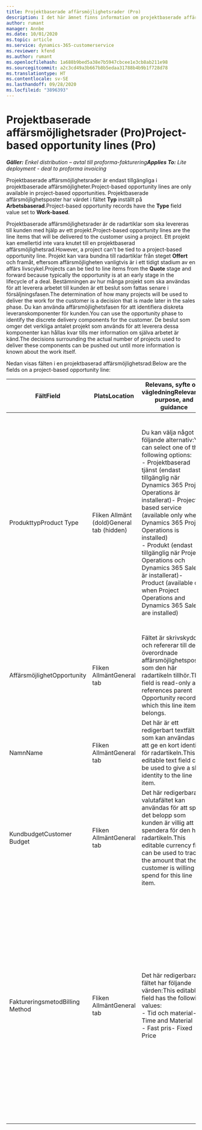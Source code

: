 ```yaml
---
title: Projektbaserade affärsmöjlighetsrader (Pro)
description: I det här ämnet finns information om projektbaserade affärsmöjlighetsrader. (Pro)
author: rumant
manager: Annbe
ms.date: 10/01/2020
ms.topic: article
ms.service: dynamics-365-customerservice
ms.reviewer: kfend
ms.author: rumant
ms.openlocfilehash: 1a688b9bed5a38e7b5947cbcee1e3cb8ab211e98
ms.sourcegitcommit: a2c3cd49a3b667b8b5edaa31788b4b9b1f728d78
ms.translationtype: HT
ms.contentlocale: sv-SE
ms.lasthandoff: 09/28/2020
ms.locfileid: "3896393"
---
```

# <a name="project-based-opportunity-lines-pro"></a><span data-ttu-id="6ec66-104">Projektbaserade affärsmöjlighetsrader (Pro)</span><span class="sxs-lookup"><span data-stu-id="6ec66-104">Project-based opportunity lines (Pro)</span></span>

<span data-ttu-id="6ec66-105">_**Gäller:** Enkel distribution – avtal till proforma-fakturering_</span><span class="sxs-lookup"><span data-stu-id="6ec66-105">_**Applies To:** Lite deployment - deal to proforma invoicing_</span></span>

<span data-ttu-id="6ec66-106">Projektbaserade affärsmöjlighetsrader är endast tillgängliga i projektbaserade affärsmöjligheter.</span><span class="sxs-lookup"><span data-stu-id="6ec66-106">Project-based opportunity lines are only available in project-based opportunities.</span></span> <span data-ttu-id="6ec66-107">Projektbaserade affärsmöjlighetsposter har värdet i fältet **Typ** inställt på **Arbetsbaserad**.</span><span class="sxs-lookup"><span data-stu-id="6ec66-107">Project-based opportunity records have the **Type** field value set to **Work-based**.</span></span>

<span data-ttu-id="6ec66-108">Projektbaserade affärsmöjlighetsrader är de radartiklar som ska levereras till kunden med hjälp av ett projekt.</span><span class="sxs-lookup"><span data-stu-id="6ec66-108">Project-based opportunity lines are the line items that will be delivered to the customer using a project.</span></span> <span data-ttu-id="6ec66-109">Ett projekt kan emellertid inte vara knutet till en projektbaserad affärsmöjlighetsrad.</span><span class="sxs-lookup"><span data-stu-id="6ec66-109">However, a project can't be tied to a project-based opportunity line.</span></span> <span data-ttu-id="6ec66-110">Projekt kan vara bundna till radartiklar från steget **Offert** och framåt, eftersom affärsmöjligheten vanligtvis är i ett tidigt stadium av en affärs livscykel.</span><span class="sxs-lookup"><span data-stu-id="6ec66-110">Projects can be tied to line items from the **Quote** stage and forward because typically the opportunity is at an early stage in the lifecycle of a deal.</span></span> <span data-ttu-id="6ec66-111">Bestämningen av hur många projekt som ska användas för att leverera arbetet till kunden är ett beslut som fattas senare i försäljningsfasen.</span><span class="sxs-lookup"><span data-stu-id="6ec66-111">The determination of how many projects will be used to deliver the work for the customer is a decision that is made later in the sales phase.</span></span> <span data-ttu-id="6ec66-112">Du kan använda affärsmöjlighetsfasen för att identifiera diskreta leveranskomponenter för kunden.</span><span class="sxs-lookup"><span data-stu-id="6ec66-112">You can use the opportunity phase to identify the discrete delivery components for the customer.</span></span> <span data-ttu-id="6ec66-113">De beslut som omger det verkliga antalet projekt som används för att leverera dessa komponenter kan hållas kvar tills mer information om själva arbetet är känd.</span><span class="sxs-lookup"><span data-stu-id="6ec66-113">The decisions surrounding the actual number of projects used to deliver these components can be pushed out until more information is known about the work itself.</span></span>

<span data-ttu-id="6ec66-114">Nedan visas fälten i en projektbaserad affärsmöjlighetsrad:</span><span class="sxs-lookup"><span data-stu-id="6ec66-114">Below are the fields on a project-based opportunity line:</span></span>

| <span data-ttu-id="6ec66-115">**Fält**</span><span class="sxs-lookup"><span data-stu-id="6ec66-115">**Field**</span></span> | <span data-ttu-id="6ec66-116">**Plats**</span><span class="sxs-lookup"><span data-stu-id="6ec66-116">**Location**</span></span> | <span data-ttu-id="6ec66-117">**Relevans, syfte och vägledning**</span><span class="sxs-lookup"><span data-stu-id="6ec66-117">**Relevance, purpose, and guidance**</span></span> | <span data-ttu-id="6ec66-118">**Inverkan nedströms**</span><span class="sxs-lookup"><span data-stu-id="6ec66-118">**Downstream impact**</span></span> |
| --- | --- | --- | --- |
| <span data-ttu-id="6ec66-119">Produkttyp</span><span class="sxs-lookup"><span data-stu-id="6ec66-119">Product Type</span></span> | <span data-ttu-id="6ec66-120">Fliken Allmänt (dold)</span><span class="sxs-lookup"><span data-stu-id="6ec66-120">General tab (hidden)</span></span> | <span data-ttu-id="6ec66-121">Du kan välja något av följande alternativ:</span><span class="sxs-lookup"><span data-stu-id="6ec66-121">You can select one of the following options:</span></span></br><span data-ttu-id="6ec66-122">- Projektbaserad tjänst (endast tillgänglig när Dynamics 365 Project Operations är installerat)</span><span class="sxs-lookup"><span data-stu-id="6ec66-122">- Project-based service (available only when Dynamics 365 Project Operations is installed)</span></span></br><span data-ttu-id="6ec66-123">- Produkt (endast tillgänglig när Project Operations och Dynamics 365 Sales är installerat)</span><span class="sxs-lookup"><span data-stu-id="6ec66-123">- Product (available only when Project Operations and Dynamics 365 Sales are installed)</span></span> | <span data-ttu-id="6ec66-124">Värdet i det här fältet anges till **Projektbaserad tjänst** när du skapar en projektbaserad affärsmöjlighetsrad från rutnätet med projektbaserade rader för affärsmöjligheten.</span><span class="sxs-lookup"><span data-stu-id="6ec66-124">The value of this field is set to **Project-based service** when you create a project-based opportunity line from the project-based lines grid on the Opportunity.</span></span> <br> <span data-ttu-id="6ec66-125">Om du ändrar eller åsidosätter det här värdet aktiveras inte projektfunktionerna på de projektbaserade radartiklarna.</span><span class="sxs-lookup"><span data-stu-id="6ec66-125">If you change or override this value, the project functionality won't be enabled on your project-based line items.</span></span> |
| <span data-ttu-id="6ec66-126">Affärsmöjlighet</span><span class="sxs-lookup"><span data-stu-id="6ec66-126">Opportunity</span></span> | <span data-ttu-id="6ec66-127">Fliken Allmänt</span><span class="sxs-lookup"><span data-stu-id="6ec66-127">General tab</span></span> | <span data-ttu-id="6ec66-128">Fältet är skrivskyddat och refererar till den överordnade affärsmöjlighetsposten som den här radartikeln tillhör.</span><span class="sxs-lookup"><span data-stu-id="6ec66-128">This field is read-only and references parent Opportunity record to which this line item belongs.</span></span> | <span data-ttu-id="6ec66-129">Det här fältet har ingen inverkan nedströms.</span><span class="sxs-lookup"><span data-stu-id="6ec66-129">There is no downstream impact from this field.</span></span> |
| <span data-ttu-id="6ec66-130">Namn</span><span class="sxs-lookup"><span data-stu-id="6ec66-130">Name</span></span> | <span data-ttu-id="6ec66-131">Fliken Allmänt</span><span class="sxs-lookup"><span data-stu-id="6ec66-131">General tab</span></span> | <span data-ttu-id="6ec66-132">Det här är ett redigerbart textfält som kan användas för att ge en kort identitet för radartikeln.</span><span class="sxs-lookup"><span data-stu-id="6ec66-132">This editable text field can be used to give a short identity to the line item.</span></span> | <span data-ttu-id="6ec66-133">Det här värdet överförs till offertraden när du skapar en offert från den här affärsmöjligheten.</span><span class="sxs-lookup"><span data-stu-id="6ec66-133">This value is carried over to the quote line when you create a quote from this opportunity.</span></span> |
| <span data-ttu-id="6ec66-134">Kundbudget</span><span class="sxs-lookup"><span data-stu-id="6ec66-134">Customer Budget</span></span> | <span data-ttu-id="6ec66-135">Fliken Allmänt</span><span class="sxs-lookup"><span data-stu-id="6ec66-135">General tab</span></span> | <span data-ttu-id="6ec66-136">Det här redigerbara valutafältet kan användas för att spåra det belopp som kunden är villig att spendera för den här radartikeln.</span><span class="sxs-lookup"><span data-stu-id="6ec66-136">This editable currency field can be used to track the amount that the customer is willing to spend for this line item.</span></span> | <span data-ttu-id="6ec66-137">Det här värdet överförs till motsvarande fält på offertraden när du skapar en offert från den här affärsmöjligheten.</span><span class="sxs-lookup"><span data-stu-id="6ec66-137">This value is carried over to the corresponding field on the quote line when you create a quote from this opportunity.</span></span> |
| <span data-ttu-id="6ec66-138">Faktureringsmetod</span><span class="sxs-lookup"><span data-stu-id="6ec66-138">Billing Method</span></span> | <span data-ttu-id="6ec66-139">Fliken Allmänt</span><span class="sxs-lookup"><span data-stu-id="6ec66-139">General tab</span></span> | <span data-ttu-id="6ec66-140">Det här redigerbara fältet har följande värden:</span><span class="sxs-lookup"><span data-stu-id="6ec66-140">This editable field has the following values:</span></span></br><span data-ttu-id="6ec66-141">- Tid och material</span><span class="sxs-lookup"><span data-stu-id="6ec66-141">- Time and Material</span></span></br><span data-ttu-id="6ec66-142">- Fast pris</span><span class="sxs-lookup"><span data-stu-id="6ec66-142">- Fixed Price</span></span> | <span data-ttu-id="6ec66-143">Det här värdet överförs till motsvarande fält på offertraden när du skapar en offert från den här affärsmöjligheten.</span><span class="sxs-lookup"><span data-stu-id="6ec66-143">This value is carried over to the corresponding field on the quote line when you create a quote from this opportunity.</span></span> <span data-ttu-id="6ec66-144">När du har skapat offertraden är fältet låst och kan inte ändras.</span><span class="sxs-lookup"><span data-stu-id="6ec66-144">After the quote line is created, the field is locked and can't be changed.</span></span> <span data-ttu-id="6ec66-145">Tilldela det här fältvärdet så exakt som möjligt.</span><span class="sxs-lookup"><span data-stu-id="6ec66-145">Assign this field value as accurately as possible.</span></span> <span data-ttu-id="6ec66-146">Om du behöver ändra värdet i det här fältet på offertraden tar du bort och skapar offertraden på nytt.</span><span class="sxs-lookup"><span data-stu-id="6ec66-146">If you need to change the value of this field on the quote line, delete and re-create the quote line.</span></span> |
